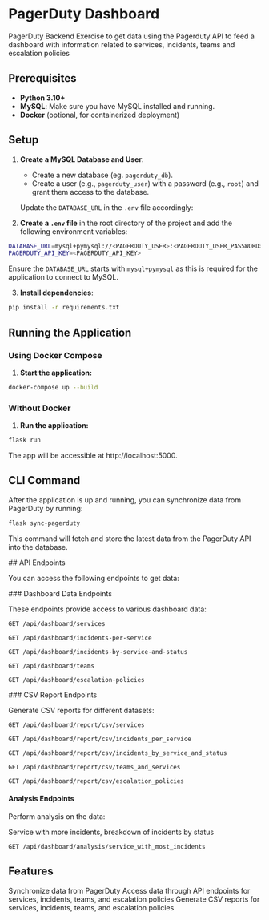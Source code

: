 # PagerDuty Dashboard

PagerDuty Backend Exercise to get data using the Pagerduty API to feed a dashboard with information related to services, incidents, teams and escalation policies

## Prerequisites

- **Python 3.10+**
- **MySQL**: Make sure you have MySQL installed and running.
- **Docker** (optional, for containerized deployment)

## Setup

1. **Create a MySQL Database and User**:

   - Create a new database (eg. `pagerduty_db`).
   - Create a user (e.g., `pagerduty_user`) with a password (e.g., `root`) and grant them access to the database.

   Update the `DATABASE_URL` in the `.env` file accordingly:

2. **Create a `.env` file** in the root directory of the project and add the following environment variables:

```bash
DATABASE_URL=mysql+pymysql://<PAGERDUTY_USER>:<PAGERDUTY_USER_PASSWORD>@localhost/<PAGERDUTY_DB>
PAGERDUTY_API_KEY=<PAGERDUTY_API_KEY>
```

Ensure the `DATABASE_URL` starts with `mysql+pymysql` as this is required for the application to connect to MySQL.

3. **Install dependencies**:

```bash
pip install -r requirements.txt
```

## Running the Application

### Using Docker Compose

1. **Start the application:**

```bash
docker-compose up --build
```

### Without Docker

1. **Run the application:**

```bash
flask run
```

The app will be accessible at http://localhost:5000.

## CLI Command

After the application is up and running, you can synchronize data from PagerDuty by running:

```bash
flask sync-pagerduty
```

This command will fetch and store the latest data from the PagerDuty API into the database.

## API Endpoints

You can access the following endpoints to get data:

### Dashboard Data Endpoints

These endpoints provide access to various dashboard data:

`GET /api/dashboard/services`

`GET /api/dashboard/incidents-per-service`

`GET /api/dashboard/incidents-by-service-and-status`

`GET /api/dashboard/teams`

`GET /api/dashboard/escalation-policies`

### CSV Report Endpoints

Generate CSV reports for different datasets:

`GET /api/dashboard/report/csv/services`

`GET /api/dashboard/report/csv/incidents_per_service`

`GET /api/dashboard/report/csv/incidents_by_service_and_status`

`GET /api/dashboard/report/csv/teams_and_services`

`GET /api/dashboard/report/csv/escalation_policies`

#### Analysis Endpoints 

Perform analysis on the data: 

Service with more incidents, breakdown of incidents by status

`GET /api/dashboard/analysis/service_with_most_incidents`

## Features

Synchronize data from PagerDuty
Access data through API endpoints for services, incidents, teams, and escalation policies
Generate CSV reports for services, incidents, teams, and escalation policies
